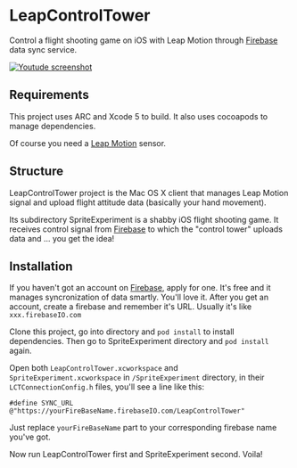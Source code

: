 LeapControlTower
================

Control a flight shooting game on iOS with Leap Motion through [Firebase](https://www.firebase.com/) data sync service.

[![Youtude screenshot](http://img.youtube.com/vi/6kGG6vjnP2k/0.jpg)](http://www.youtube.com/watch?v=6kGG6vjnP2k)

## Requirements

This project uses ARC and Xcode 5 to build. It also uses cocoapods to manage dependencies.

Of course you need a [Leap Motion](https://www.leapmotion.com) sensor.

## Structure

LeapControlTower project is the Mac OS X client that manages Leap Motion signal and upload flight attitude data (basically your hand movement).

Its subdirectory SpriteExperiment is a shabby iOS flight shooting game. It receives control signal from [Firebase](https://www.firebase.com/) to which the "control tower" uploads data and ... you get the idea!

## Installation

If you haven't got an account on [Firebase](https://www.firebase.com/), apply for one. It's free and it manages syncronization of data smartly. You'll love it. After you get an account, create a firebase and remember it's URL. Usually it's like `xxx.firebaseIO.com`

Clone this project, go into directory and `pod install` to install dependencies. Then go to SpriteExperiment directory and `pod install` again.

Open both `LeapControlTower.xcworkspace` and `SpriteExperiment.xcworkspace` in `/SpriteExperiment` directory, in their `LCTConnectionConfig.h` files, you'll see a line like this:

    #define SYNC_URL @"https://yourFireBaseName.firebaseIO.com/LeapControlTower"

Just replace `yourFireBaseName` part to your corresponding firebase name you've got.

Now run LeapControlTower first and SpriteExperiment second. Voila!
